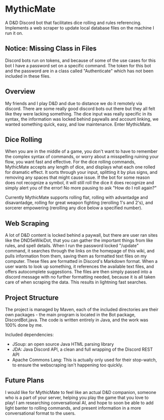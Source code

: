 # MythicMate
A D&amp;D Discord bot that facilitates dice rolling and rules referencing. Implements a web scraper to update local database files on the machine I run it on.

## Notice: Missing Class in Files
Discord bots run on tokens, and because of some of the use cases for this bot I have a password set on a specific command. The token for this bot and the password are in a class called "Authenticate" which has not been included in these files.

## Overview
My friends and I play D&amp;D and due to distance we do it remotely via discord. There are some really good discord bots out there but they all felt like they were lacking something. The dice input was really specific in its syntax, the information was locked behind paywalls and account linking, we wanted something quick, easy, and low maintenance. Enter MythicMate.

## Dice Rolling
When you are in the middle of a game, you don't want to have to remember the complex syntax of commands, or worry about a misspelling ruining your flow, you want fast and effective. For the dice rolling commands, MythicMate accepts any length of dice, and displays what each one rolled for dramatic effect. It sorts through your input, splitting it by plus signs, and removing any spaces that might cause issue. If the bot for some reason does not recognize a symbol, it will still roll the dice it does recognize and simply alert you of the error! No more pausing to ask "How do I roll again?"

Currently MythicMate supports rolling flat, rolling with advantadge and disavantadge, rolling for great weapon fighting (rerolling 1's and 2's), and sorcerer empowering (rerolling any dice below a specified number).

## Web Scraping
A lot of D&amp;D content is locked behind a paywall, but there are user ran sites like the DND5eWikiDot, that you can gather the important things from like rules, and spell details. When I run the password locked "/update" command, it searches through the links on the homepage of this wiki, and pulls information from them, saving them as formatted text files on my computer. These files are formatted in Discord's Markdown format. When a user wants to look up something, it references the available text files, and offers autocomplete suggestions. The files are then simply passed into a discord message with no further formatting needed, because it is all taken care of when scraping the data. This results in lightning fast searches.

## Project Structure
The project is managed by Maven, each of the included directories are their own packages - the main program is located in the Bot package, DiscordBot.java. The code is written entirely in Java, and the work was 100% done by me.

Included dependencies:
- JSoup: an open source Java HTML parsing library
- JDA: Java Discord API, a clean and full wrapping of the Discord REST API
- Apache Commons Lang: This is actually only used for their stop-watch, to ensure the webscraping isn't happening too quickly.

## Future Plans
I would like for MythicMate to feel like an actual D&amp;D companion, someone who is a part of your server, helping you play the game that you love to play! I am researching conversational AI, and hope to soon be able to add light banter to rolling commands, and present information in a more conversational format to the users.



